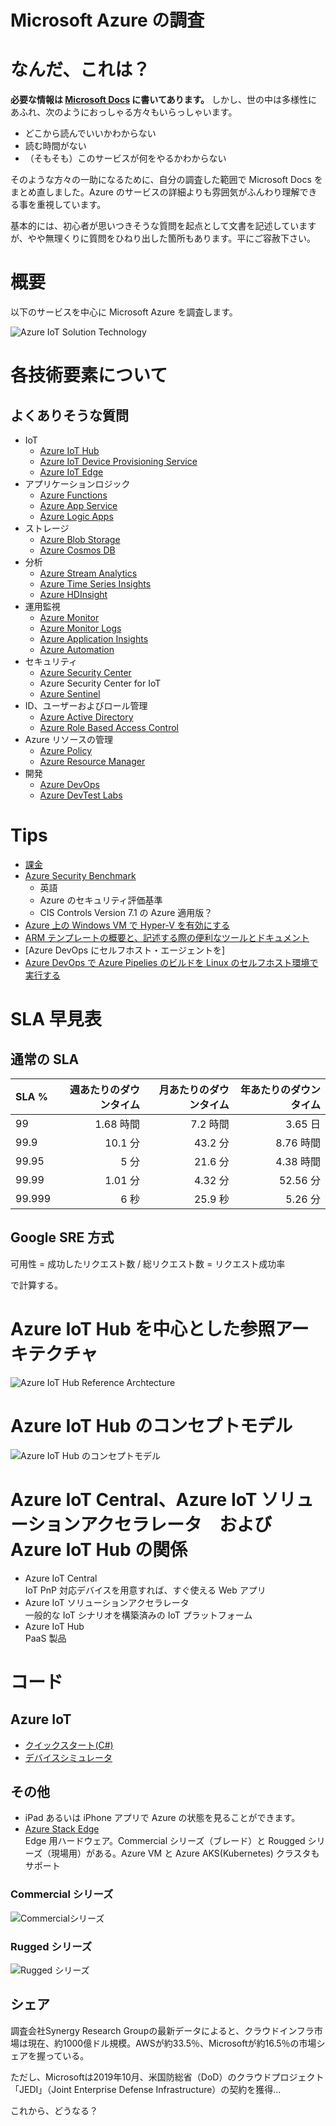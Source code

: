 # Microsoft Azure の調査

<!--
<a rel="license" href="http://creativecommons.org/licenses/by-sa/4.0/"><img alt="クリエイティブ・コモンズ・ライセンス" style="border-width:0" src="https://i.creativecommons.org/l/by-sa/4.0/88x31.png" /></a><br /><span xmlns:cc="http://creativecommons.org/ns#" property="cc:attributionName">0x6797(mokumoku)</span> 作『<span xmlns:dct="http://purl.org/dc/terms/" href="http://purl.org/dc/dcmitype/Text" property="dct:title" rel="dct:type">microsoft-azure-research</span>』は<a rel="license" href="http://creativecommons.org/licenses/by-sa/4.0/">クリエイティブ・コモンズ 表示 - 継承 4.0 国際 ライセンス</a>で提供されています。
-->

# なんだ、これは？

**必要な情報は [Microsoft Docs](https://docs.microsoft.com/ja-jp/azure/) に書いてあります。** しかし、世の中は多様性にあふれ、次のようにおっしゃる方々もいらっしゃいます。

- どこから読んでいいかわからない
- 読む時間がない
- （そもそも）このサービスが何をやるかわからない

そのような方々の一助になるために、自分の調査した範囲で Microsoft Docs をまとめ直しました。Azure のサービスの詳細よりも雰囲気がふんわり理解できる事を重視しています。

基本的には、初心者が思いつきそうな質問を起点として文書を記述していますが、やや無理くりに質問をひねり出した箇所もあります。平にご容赦下さい。

# 概要

以下のサービスを中心に Microsoft Azure を調査します。

![Azure IoT Solution Technology](paas-saas-technologies-solutions.png)

# 各技術要素について

## よくありそうな質問

- IoT
    - [Azure IoT Hub](iot-hub/00-FAQ.md)
    - [Azure IoT Device Provisioning Service](iot-hub-device-provisioning-service/00-FAQ.md)
    - [Azure IoT Edge](iot-edge/00-FAQ.md)
- アプリケーションロジック
    - [Azure Functions](functions/00-FAQ.md)
    - [Azure App Service](app-service/00-FAQ.md)
    - [Azure Logic Apps](logic-apps/00-FAQ.md)
- ストレージ
    - [Azure Blob Storage](blob-storage/00-FAQ.md)
    - [Azure Cosmos DB](cosmos-db/00-FAQ.md)
- 分析
    - [Azure Stream Analytics](stream-analytics/00-FAQ.md)
    - [Azure Time Series Insights](time-series-insights/00-FAQ.md)
    - [Azure HDInsight](hd-insight/00-FAQ.md)
- 運用監視
    - [Azure Monitor](monitor/00-FAQ.md)
    - [Azure Monitor Logs](log-analytics/00-FAQ.md)
    - [Azure Application Insights](application-insights/00-FAQ.md)
    - [Azure Automation](automation/00-FAQ.md)
- セキュリティ
    - [Azure Security Center](security-center/00-FAQ.md)
    - Azure Security Center for IoT
    - [Azure Sentinel](sentinel/00-FAQ.md)
- ID、ユーザーおよびロール管理
    - [Azure Active Directory](azure-ad/00-FAQ.md)
    - [Azure Role Based Access Control](rbac/00-FAQ.md)
- Azure リソースの管理
    - [Azure Policy](azure-policy/00-FAQ.md)
    - [Azure Resource Manager](resource-manager/00-FAQ.md)
- 開発
    - [Azure DevOps](devops/01-Documents.md)
    - [Azure DevTest Labs](devtest-labs/00-FAQ.md)

# Tips

- [課金](subscription/01-tips.md)
- [Azure Security Benchmark](https://docs.microsoft.com/en-us/azure/security/benchmarks/introduction)
    - 英語
    - Azure のセキュリティ評価基準
    - CIS Controls Version 7.1 の Azure 適用版？
- [Azure 上の Windows VM で Hyper-V を有効にする](https://docs.microsoft.com/ja-jp/azure/virtual-machines/windows/nested-virtualization)
- [ARM テンプレートの概要と、記述する際の便利なツールとドキュメント](resource-manager/01-ARMTemplate-Tips.md)
- [Azure DevOps にセルフホスト・エージェントを]
- [Azure DevOps で Azure Pipelies のビルドを Linux のセルフホスト環境で実行する](devops/02-using-self-hosted-linux.md)

# SLA 早見表

## 通常の SLA

| SLA %	| 週あたりのダウンタイム | 月あたりのダウンタイム | 年あたりのダウンタイム |
| :----- | ------------: | ----------: | ------------: |
| 99 | 1.68 時間 | 7.2 時間 | 3.65 日 |
| 99.9 | 10.1 分 | 43.2 分 | 8.76 時間 |
| 99.95 | 5 分 | 21.6 分 | 4.38 時間 |
| 99.99 | 1.01 分 | 4.32 分 | 52.56 分 |
| 99.999 | 6 秒 | 25.9 秒 | 5.26 分 |

## Google SRE 方式

可用性 = 成功したリクエスト数 / 総リクエスト数 = リクエスト成功率

で計算する。

# Azure IoT Hub を中心とした参照アーキテクチャ

![Azure IoT Hub Reference Archtecture](iot.png)

# Azure IoT Hub のコンセプトモデル

![Azure IoT Hub のコンセプトモデル](azure-iot-hub-concept-model.vpd.png)

# Azure IoT Central、Azure IoT ソリューションアクセラレータ　および Azure IoT Hub の関係

- Azure IoT Central <br />IoT PnP 対応デバイスを用意すれば、すぐ使える Web アプリ
- Azure IoT ソリューションアクセラレータ<br />一般的な IoT シナリオを構築済みの IoT プラットフォーム
- Azure IoT Hub <br />PaaS 製品

# コード

## Azure IoT

- [クイックスタート(C#)](http://158.201.117.62/gitbucket/p0075317/azure-iot-samples-csharp-master)
- [デバイスシミュレータ](http://158.201.117.62/gitbucket/p0075317/device-simulation-dotnet)

## その他

- iPad あるいは iPhone アプリで Azure の状態を見ることができます。
- [Azure Stack Edge](https://azure.microsoft.com/ja-jp/services/databox/edge/)<br />Edge 用ハードウェア。Commercial シリーズ（ブレード）と Rougged シリーズ（現場用）がある。Azure VM と Azure AKS(Kubernetes) クラスタもサポート

### Commercial シリーズ

![Commercialシリーズ](commercial.png)

### Rugged シリーズ

![Rugged シリーズ](rugged.png)

## シェア

調査会社Synergy Research Groupの最新データによると、クラウドインフラ市場は現在、約1000億ドル規模。AWSが約33.5％、Microsoftが約16.5％の市場シェアを握っている。

ただし、Microsoftは2019年10月、米国防総省（DoD）のクラウドプロジェクト「JEDI」（Joint Enterprise Defense Infrastructure）の契約を獲得…

これから、どうなる？